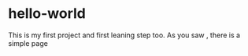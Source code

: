 # hello-world
This is my first project and first leaning step too.
As you saw , there is a simple page
